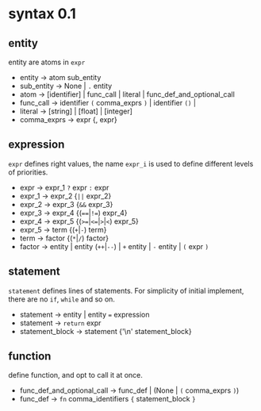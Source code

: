 # syntax 0.1

## entity

entity are atoms in `expr`

+ entity ->	atom sub_entity
+ sub_entity -> None | `.` entity
+ atom -> [identifier] | func_call | literal | func_def_and_optional_call
+ func_call -> identifier `(` comma_exprs `)` | identifier `()` | 
+ literal -> [string] | [float] | [integer]
+ comma_exprs -> expr {, expr}

## expression

`expr` defines right values, the name `expr_i` is used to define 
different levels of priorities.

+ expr -> expr_1 `?` expr `:` expr
+ expr_1 -> expr_2 {`||` expr_2}
+ expr_2 -> expr_3 {`&&` expr_3}
+ expr_3 -> expr_4 {(`==`|`!=`) expr_4}
+ expr_4 -> expr_5 {(`>=`|`<=`|`>`|`<`) expr_5}
+ expr_5 -> term {(`+`|`-`) term}
+ term -> factor {(`*`|`/`) factor}
+ factor -> entity | entity (`++`|`--`) | `+` entity | `-` entity | `(` expr `)`

## statement

`statement` defines lines of statements. For simplicity of initial implement, there are no `if`, `while` and so on.

+ statement -> entity | entity `=` expression
+ statement -> `return` expr
+ statement_block -> statement {'\n' statement_block}

## function

define function, and opt to call it at once.

+ func_def_and_optional_call -> func_def | (None | `(` comma_exprs `)`)
+ func_def -> `fn` comma_identifiers `{` statement_block `}`
